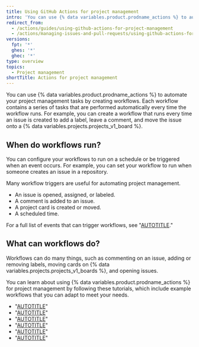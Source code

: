 ```yaml
---
title: Using GitHub Actions for project management
intro: 'You can use {% data variables.product.prodname_actions %} to automate many of your project management tasks.'
redirect_from:
  - /actions/guides/using-github-actions-for-project-management
  - /actions/managing-issues-and-pull-requests/using-github-actions-for-project-management
versions:
  fpt: '*'
  ghes: '*'
  ghec: '*'
type: overview
topics:
  - Project management
shortTitle: Actions for project management
---
```



You can use {% data variables.product.prodname_actions %} to automate your project management tasks by creating workflows. Each workflow contains a series of tasks that are performed automatically every time the workflow runs. For example, you can create a workflow that runs every time an issue is created to add a label, leave a comment, and move the issue onto a {% data variables.projects.projects_v1_board %}.

## When do workflows run?

You can configure your workflows to run on a schedule or be triggered when an event occurs. For example, you can set your workflow to run when someone creates an issue in a repository.

Many workflow triggers are useful for automating project management.

* An issue is opened, assigned, or labeled.
* A comment is added to an issue.
* A project card is created or moved.
* A scheduled time.

For a full list of events that can trigger workflows, see "[AUTOTITLE](/actions/using-workflows/events-that-trigger-workflows)."

## What can workflows do?

Workflows can do many things, such as commenting on an issue, adding or removing labels, moving cards on {% data variables.projects.projects_v1_boards %}, and opening issues.

You can learn about using {% data variables.product.prodname_actions %} for project management by following these tutorials, which include example workflows that you can adapt to meet your needs.

* "[AUTOTITLE](/actions/managing-issues-and-pull-requests/adding-labels-to-issues)"
* "[AUTOTITLE](/actions/managing-issues-and-pull-requests/removing-a-label-when-a-card-is-added-to-a-project-board-column)"
* "[AUTOTITLE](/actions/managing-issues-and-pull-requests/moving-assigned-issues-on-project-boards)"
* "[AUTOTITLE](/actions/managing-issues-and-pull-requests/commenting-on-an-issue-when-a-label-is-added)"
* "[AUTOTITLE](/actions/managing-issues-and-pull-requests/closing-inactive-issues)"
* "[AUTOTITLE](/actions/managing-issues-and-pull-requests/scheduling-issue-creation)"
